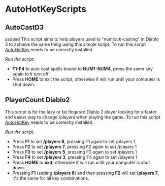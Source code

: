 # AutoHotKeyScripts

## AutoCastD3

asdasd
This script aims to help players used to "numlock-casting" in Diablo 3 to achieve the same thing using this simple script. To run this script [AutoHotKey](https://www.autohotkey.com) needs to be correctly installed. 

*Run the script.*

* **F1-F4** to auto cast spells bound to **NUM1-NUM4**, press the same key again to it turn off.
* Press **HOME** to exit the script, otherwise if will run until your computer is shut down.

## PlayerCount Diablo2

This script is for the lazy or fat fingered Diablo 2 player looking for a faster and easier way to change /players when playing the game. To run this script [AutoHotKey](https://www.autohotkey.com) needs to be correctly installed. 

*Run the script.*

* Press **F1** to set **/players 8**, pressing F1 again to set /players 1
* Press **F2** to set **/players 7**, pressing F2 again to set /players 1
* Press **F3** to set **/players 5**, pressing F3 again to set /players 1
* Press **F4** to set **/players 3**, pressing F4 again to set /players 1
* Press **HOME** to **exit**, otherwise if will run until your computer is shut down.
* Pressing **F1** (setting **/players 8**) and then pressing **F2** will set **/players 7**, it's the same for all key combinations.
